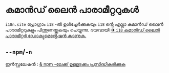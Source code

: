 # കമാൻഡ് ലൈൻ പാരാമീറ്ററുകൾ

`i18n.site` പ്രോഗ്രാം `i18` -ൽ ഉൾച്ചേർക്കുകയും `i18` ൻ്റെ എല്ലാ കമാൻഡ് ലൈൻ പാരാമീറ്ററുകളും പിന്തുണയ്ക്കുകയും ചെയ്യുന്നു. ദയവായി [➔ `i18` കമാൻഡ് ലൈൻ പാരാമീറ്റർ ഡോക്യുമെൻ്റേഷൻ കാണുക.](/i18/cli)

## `--npm`/`-n`

ഇൻസ്റ്റലേഷൻ : [& npm -ലേക്ക് ഉള്ളടക്കം പ്രസിദ്ധീകരിക്കുക](/i18n.site/use#npm)